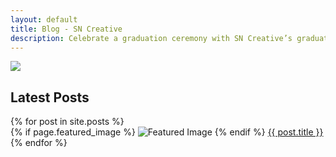 ```yaml
---
layout: default
title: Blog - SN Creative
description: Celebrate a graduation ceremony with SN Creative’s graduation party invitations and greeting cards. Whether it’s you or someone you love, mark the milestone with any of our graduation themed templates.
---
```


<div class="header">
<div class="container">
<div class="row">
<div class="col-md-12">
<div class="logo">
<a href="{{site.url}}"><img src="{{site.url}}/images/logo.png" class="img-responsive"></a>
</div>		
</div>
</div>
</div>
</div>

<div class="main">
<div class="container">

  <div class="row">
  <div class="col-md-12">
  <h2>Latest Posts</h2>
  </div>
  </div>

<div class="row">
{% for post in site.posts %}
<div class="col-md-4">
{% if page.featured_image %} <img src="{{ page.featured_image }}" alt="Featured Image"> {% endif %}
<a href="{{ post.url }}">{{ post.title }}</a>
</div>
{% endfor %}
</div>  

</div>
</div>

<div class="footer">
<div class="container">
<div class="row">
<div class="col-md-12">	
</div>
</div>
</div>
</div>
